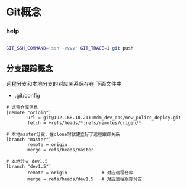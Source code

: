# Git概念

### help
```sh

GIT_SSH_COMMAND='ssh -vvvv' GIT_TRACE=1 git push

```
## 分支跟踪概念

远程分支和本地分支的对应关系保存在 下面文件中

-  .git/config

```
# 远程仓库信息
[remote "origin"]
        url = git@192.168.10.211:mdm_dev_ops/new_police_deploy.git
        fetch = +refs/heads/*:refs/remotes/origin/*

# 本地master分支，在clone时就建立好了远程跟踪关系
[branch "master"]
        remote = origin
        merge = refs/heads/master
		
# 本地分支 dev1.5
[branch "dev1.5"]
        remote = origin             # 对应远程仓库
		merge = refs/heads/dev1.5   # 对应远程跟踪分支
```


